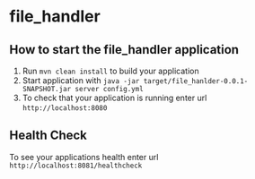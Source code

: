 # file_handler

How to start the file_handler application
---

1. Run `mvn clean install` to build your application
1. Start application with `java -jar target/file_hanlder-0.0.1-SNAPSHOT.jar server config.yml`
1. To check that your application is running enter url `http://localhost:8080`

Health Check
---

To see your applications health enter url `http://localhost:8081/healthcheck`
